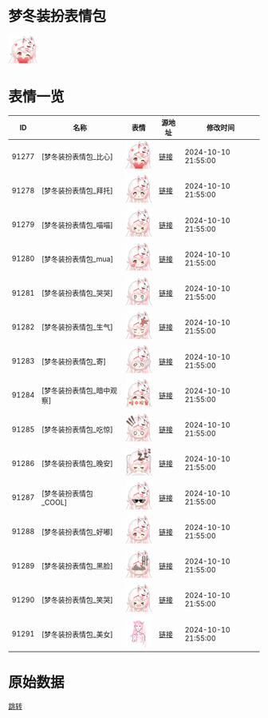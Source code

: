 # 梦冬装扮表情包

<img src="./cover.png" height="60" alt="cover" />

# 表情一览

|ID|名称|表情|源地址|修改时间|
|----|----|----|----|----|
|91277|[梦冬装扮表情包_比心]|<img src="./pic/091277_%5B梦冬装扮表情包_比心%5D.png" height="60" alt="比心"/>|[链接](https://i0.hdslb.com/bfs/garb/954b6441b02572f3682d3d5475d556438143a8c3.png)|2024-10-10 21:55:00|
|91278|[梦冬装扮表情包_拜托]|<img src="./pic/091278_%5B梦冬装扮表情包_拜托%5D.png" height="60" alt="拜托"/>|[链接](https://i0.hdslb.com/bfs/garb/42031b798dd55b442ca593b4710d3189e2e2ab49.png)|2024-10-10 21:55:00|
|91279|[梦冬装扮表情包_喵喵]|<img src="./pic/091279_%5B梦冬装扮表情包_喵喵%5D.png" height="60" alt="喵喵"/>|[链接](https://i0.hdslb.com/bfs/garb/6ca6a660ccbcb2e0e5e1b1a8e5fa5869a18a1160.png)|2024-10-10 21:55:00|
|91280|[梦冬装扮表情包_mua]|<img src="./pic/091280_%5B梦冬装扮表情包_mua%5D.png" height="60" alt="mua"/>|[链接](https://i0.hdslb.com/bfs/garb/566e972bab8d55e82e0412524445cc408b1eb60d.png)|2024-10-10 21:55:00|
|91281|[梦冬装扮表情包_哭哭]|<img src="./pic/091281_%5B梦冬装扮表情包_哭哭%5D.png" height="60" alt="哭哭"/>|[链接](https://i0.hdslb.com/bfs/garb/b4ed9ad1f09fb4c79c60354b38d16252ec78f229.png)|2024-10-10 21:55:00|
|91282|[梦冬装扮表情包_生气]|<img src="./pic/091282_%5B梦冬装扮表情包_生气%5D.png" height="60" alt="生气"/>|[链接](https://i0.hdslb.com/bfs/garb/1d28bccb84e6243c06ad0dc6b4f2b02e8785f522.png)|2024-10-10 21:55:00|
|91283|[梦冬装扮表情包_寄]|<img src="./pic/091283_%5B梦冬装扮表情包_寄%5D.png" height="60" alt="寄"/>|[链接](https://i0.hdslb.com/bfs/garb/de0225ee5b6bd82d49989df30eb615cca69a96c1.png)|2024-10-10 21:55:00|
|91284|[梦冬装扮表情包_暗中观察]|<img src="./pic/091284_%5B梦冬装扮表情包_暗中观察%5D.png" height="60" alt="暗中观察"/>|[链接](https://i0.hdslb.com/bfs/garb/01799dd66595662523bc19c92f5a011441a4f7ca.png)|2024-10-10 21:55:00|
|91285|[梦冬装扮表情包_吃惊]|<img src="./pic/091285_%5B梦冬装扮表情包_吃惊%5D.png" height="60" alt="吃惊"/>|[链接](https://i0.hdslb.com/bfs/garb/d4021083c290f41dcf0caff5f9d25d6409ee107f.png)|2024-10-10 21:55:00|
|91286|[梦冬装扮表情包_晚安]|<img src="./pic/091286_%5B梦冬装扮表情包_晚安%5D.png" height="60" alt="晚安"/>|[链接](https://i0.hdslb.com/bfs/garb/5381a7d8e258c6400b864cf7f7c05e79a1177b2f.png)|2024-10-10 21:55:00|
|91287|[梦冬装扮表情包_COOL]|<img src="./pic/091287_%5B梦冬装扮表情包_COOL%5D.png" height="60" alt="COOL"/>|[链接](https://i0.hdslb.com/bfs/garb/998a499d3a1e68a57912d60d38af0d121d08593f.png)|2024-10-10 21:55:00|
|91288|[梦冬装扮表情包_好嘟]|<img src="./pic/091288_%5B梦冬装扮表情包_好嘟%5D.png" height="60" alt="好嘟"/>|[链接](https://i0.hdslb.com/bfs/garb/85cec7a5f6cbf06b09ecd408f7c7d83d73300ed3.png)|2024-10-10 21:55:00|
|91289|[梦冬装扮表情包_黑脸]|<img src="./pic/091289_%5B梦冬装扮表情包_黑脸%5D.png" height="60" alt="黑脸"/>|[链接](https://i0.hdslb.com/bfs/garb/bd14a64136b842a0904ae86a74e94b4cfc9e4d62.png)|2024-10-10 21:55:00|
|91290|[梦冬装扮表情包_笑哭]|<img src="./pic/091290_%5B梦冬装扮表情包_笑哭%5D.png" height="60" alt="笑哭"/>|[链接](https://i0.hdslb.com/bfs/garb/50cf2c54dc0cede03c750df95c2b6f442972cbc3.png)|2024-10-10 21:55:00|
|91291|[梦冬装扮表情包_美女]|<img src="./pic/091291_%5B梦冬装扮表情包_美女%5D.png" height="60" alt="美女"/>|[链接](https://i0.hdslb.com/bfs/garb/2594267d28a19f94a56b7574e05ee9b02da2fd09.png)|2024-10-10 21:55:00|

# 原始数据

[跳转](./raw.json)

